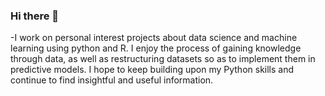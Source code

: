 ### Hi there 👋

-I work on personal interest projects about data science and machine learning using python and R. I enjoy the process of gaining knowledge through data, as well as restructuring datasets so as to implement them in predictive models. I hope to keep building upon my Python skills and continue to find insightful and useful information.
